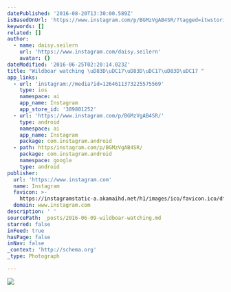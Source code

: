 ```yaml
---
datePublished: '2016-08-20T13:30:00.589Z'
isBasedOnUrl: 'https://www.instagram.com/p/BGMzVgAB4SR/?tagged=itwstories'
keywords: []
related: []
author:
  - name: daisy.seilern
    url: 'https://www.instagram.com/daisy.seilern'
    avatar: {}
dateModified: '2016-06-25T02:20:14.023Z'
title: "Wildboar watching \uD83D\uDC17\uD83D\uDC17\uD83D\uDC17 "
app_links:
  - url: 'instagram://media?id=1264611373225575569'
    type: ios
    namespace: ai
    app_name: Instagram
    app_store_id: '389801252'
  - url: 'https://www.instagram.com/p/BGMzVgAB4SR/'
    type: android
    namespace: ai
    app_name: Instagram
    package: com.instagram.android
  - path: https/instagram.com/p/BGMzVgAB4SR/
    package: com.instagram.android
    namespace: google
    type: android
publisher:
  url: 'https://www.instagram.com'
  name: Instagram
  favicon: >-
    https://instagramstatic-a.akamaihd.net/h1/images/ico/favicon.ico/dfa85bb1fd63.ico
  domain: www.instagram.com
description: ' '
sourcePath: _posts/2016-06-09-wildboar-watching.md
starred: false
inFeed: true
hasPage: false
inNav: false
_context: 'http://schema.org'
_type: Photograph

---
```

![ ](https://s3-us-west-2.amazonaws.com/the-grid-img/p/fb56c043c08ad8a07996bd228b9fc87f293da38d.jpg)